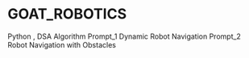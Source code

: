 # GOAT_ROBOTICS
Python , DSA  Algorithm
Prompt_1
Dynamic Robot Navigation
Prompt_2
Robot Navigation with Obstacles 
